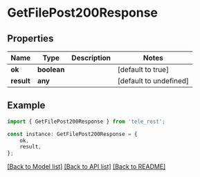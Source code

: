 # GetFilePost200Response


## Properties

Name | Type | Description | Notes
------------ | ------------- | ------------- | -------------
**ok** | **boolean** |  | [default to true]
**result** | **any** |  | [default to undefined]

## Example

```typescript
import { GetFilePost200Response } from 'tele_rest';

const instance: GetFilePost200Response = {
    ok,
    result,
};
```

[[Back to Model list]](../README.md#documentation-for-models) [[Back to API list]](../README.md#documentation-for-api-endpoints) [[Back to README]](../README.md)
